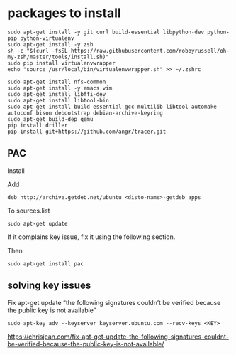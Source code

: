 # packages to install


```
sudo apt-get install -y git curl build-essential libpython-dev python-pip python-virtualenv
sudo apt-get install -y zsh
sh -c "$(curl -fsSL https://raw.githubusercontent.com/robbyrussell/oh-my-zsh/master/tools/install.sh)"
sudo pip install virtualenvwrapper
echo "source /usr/local/bin/virtualenvwrapper.sh" >> ~/.zshrc

sudo apt-get install nfs-common
sudo apt-get install -y emacs vim
sudo apt-get install libffi-dev
sudo apt-get install libtool-bin
sudo apt-get install build-essential gcc-multilib libtool automake autoconf bison debootstrap debian-archive-keyring
sudo apt-get build-dep qemu
pip install driller
pip install git+https://github.com/angr/tracer.git

```


## PAC


Install

Add

```
deb http://archive.getdeb.net/ubuntu <disto-name>-getdeb apps
```

To sources.list

```
sudo apt-get update
```
If it complains key issue, fix it using the following section.

Then


```
sudo apt-get install pac
```

## solving key issues

Fix apt-get update “the following signatures couldn’t be verified because the public key is not available”

```
sudo apt-key adv --keyserver keyserver.ubuntu.com --recv-keys <KEY>
```

https://chrisjean.com/fix-apt-get-update-the-following-signatures-couldnt-be-verified-because-the-public-key-is-not-available/
